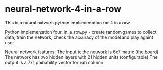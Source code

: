 # neural-network-4-in-a-row

This is a neural network python implementation for 4 in a row

Python implementation
four_in_a_row.py - create random games to collect data, train the network, check the accuracy of the model and play againt user

Neural network features:
The input to the network is 6x7 matrix (the board)
The network has two hidden layers with 21 hidden units (configurable)
The output is a 7x1 probability vector for eah column
